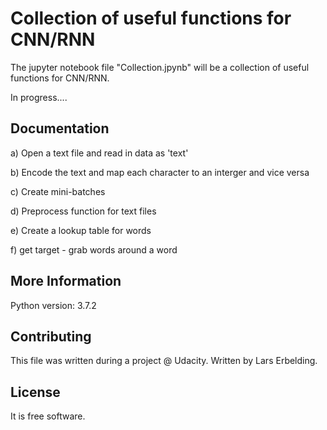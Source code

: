 # Collection of useful functions for CNN/RNN

The jupyter notebook file "Collection.jpynb" will be a collection of useful functions for CNN/RNN.

In progress....


Documentation
-------------

a) Open a text file and read in data as 'text'

b) Encode the text and map each character to an interger and vice versa

c) Create mini-batches

d) Preprocess function for text files

e) Create a lookup table for words

f) get target - grab words around a word 



More Information
----------------

Python version: 3.7.2

Contributing
------------

This file was written during a project @ Udacity.
Written by Lars Erbelding.

License
-------

It is free software.

